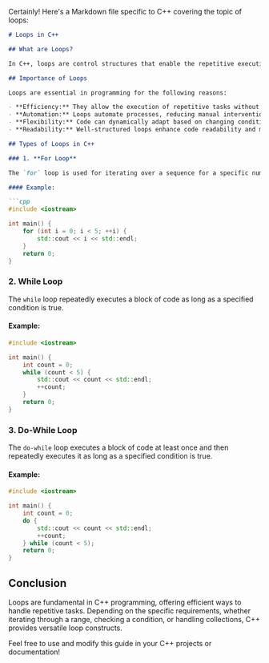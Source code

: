 Certainly! Here's a Markdown file specific to C++ covering the topic of loops:

```markdown
# Loops in C++

## What are Loops?

In C++, loops are control structures that enable the repetitive execution of a block of code until a specified condition is met. They provide a powerful way to handle tasks that involve repetition.

## Importance of Loops

Loops are essential in programming for the following reasons:

- **Efficiency:** They allow the execution of repetitive tasks without duplicating code.
- **Automation:** Loops automate processes, reducing manual intervention.
- **Flexibility:** Code can dynamically adapt based on changing conditions.
- **Readability:** Well-structured loops enhance code readability and maintainability.

## Types of Loops in C++

### 1. **For Loop**

The `for` loop is used for iterating over a sequence for a specific number of times.

#### Example:

```cpp
#include <iostream>

int main() {
    for (int i = 0; i < 5; ++i) {
        std::cout << i << std::endl;
    }
    return 0;
}
```

### 2. **While Loop**

The `while` loop repeatedly executes a block of code as long as a specified condition is true.

#### Example:

```cpp
#include <iostream>

int main() {
    int count = 0;
    while (count < 5) {
        std::cout << count << std::endl;
        ++count;
    }
    return 0;
}
```

### 3. **Do-While Loop**

The `do-while` loop executes a block of code at least once and then repeatedly executes it as long as a specified condition is true.

#### Example:

```cpp
#include <iostream>

int main() {
    int count = 0;
    do {
        std::cout << count << std::endl;
        ++count;
    } while (count < 5);
    return 0;
}
```

## Conclusion

Loops are fundamental in C++ programming, offering efficient ways to handle repetitive tasks. Depending on the specific requirements, whether iterating through a range, checking a condition, or handling collections, C++ provides versatile loop constructs.

Feel free to use and modify this guide in your C++ projects or documentation!
```
